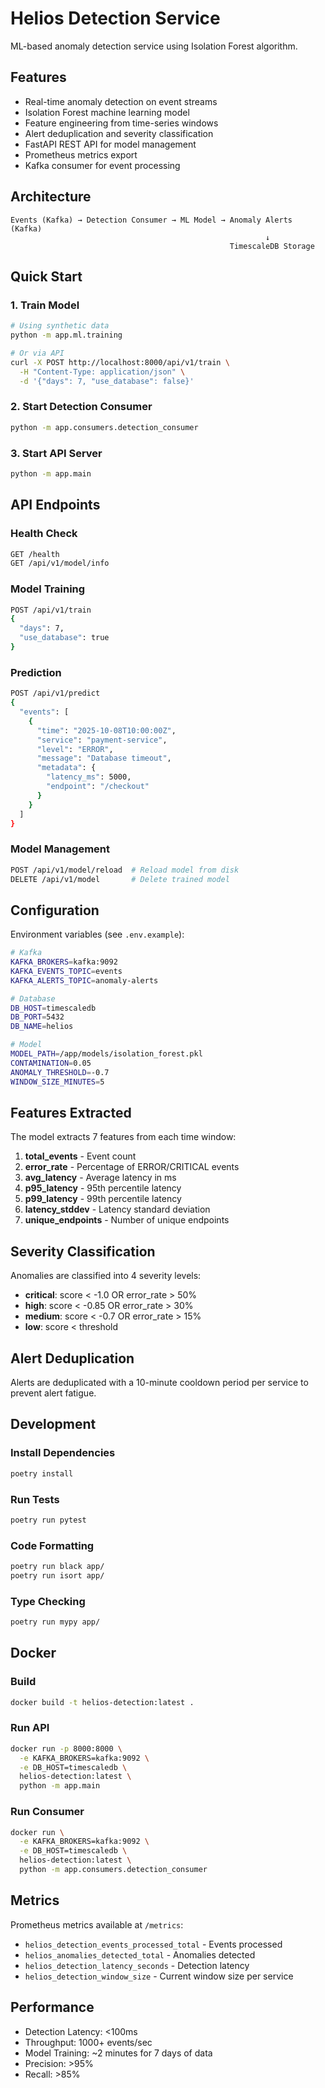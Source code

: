 # Helios Detection Service

ML-based anomaly detection service using Isolation Forest algorithm.

## Features

- Real-time anomaly detection on event streams
- Isolation Forest machine learning model
- Feature engineering from time-series windows
- Alert deduplication and severity classification
- FastAPI REST API for model management
- Prometheus metrics export
- Kafka consumer for event processing

## Architecture

```
Events (Kafka) → Detection Consumer → ML Model → Anomaly Alerts (Kafka)
                                                         ↓
                                                 TimescaleDB Storage
```

## Quick Start

### 1. Train Model

```bash
# Using synthetic data
python -m app.ml.training

# Or via API
curl -X POST http://localhost:8000/api/v1/train \
  -H "Content-Type: application/json" \
  -d '{"days": 7, "use_database": false}'
```

### 2. Start Detection Consumer

```bash
python -m app.consumers.detection_consumer
```

### 3. Start API Server

```bash
python -m app.main
```

## API Endpoints

### Health Check
```bash
GET /health
GET /api/v1/model/info
```

### Model Training
```bash
POST /api/v1/train
{
  "days": 7,
  "use_database": true
}
```

### Prediction
```bash
POST /api/v1/predict
{
  "events": [
    {
      "time": "2025-10-08T10:00:00Z",
      "service": "payment-service",
      "level": "ERROR",
      "message": "Database timeout",
      "metadata": {
        "latency_ms": 5000,
        "endpoint": "/checkout"
      }
    }
  ]
}
```

### Model Management
```bash
POST /api/v1/model/reload  # Reload model from disk
DELETE /api/v1/model       # Delete trained model
```

## Configuration

Environment variables (see `.env.example`):

```bash
# Kafka
KAFKA_BROKERS=kafka:9092
KAFKA_EVENTS_TOPIC=events
KAFKA_ALERTS_TOPIC=anomaly-alerts

# Database
DB_HOST=timescaledb
DB_PORT=5432
DB_NAME=helios

# Model
MODEL_PATH=/app/models/isolation_forest.pkl
CONTAMINATION=0.05
ANOMALY_THRESHOLD=-0.7
WINDOW_SIZE_MINUTES=5
```

## Features Extracted

The model extracts 7 features from each time window:

1. **total_events** - Event count
2. **error_rate** - Percentage of ERROR/CRITICAL events
3. **avg_latency** - Average latency in ms
4. **p95_latency** - 95th percentile latency
5. **p99_latency** - 99th percentile latency
6. **latency_stddev** - Latency standard deviation
7. **unique_endpoints** - Number of unique endpoints

## Severity Classification

Anomalies are classified into 4 severity levels:

- **critical**: score < -1.0 OR error_rate > 50%
- **high**: score < -0.85 OR error_rate > 30%
- **medium**: score < -0.7 OR error_rate > 15%
- **low**: score < threshold

## Alert Deduplication

Alerts are deduplicated with a 10-minute cooldown period per service to prevent alert fatigue.

## Development

### Install Dependencies

```bash
poetry install
```

### Run Tests

```bash
poetry run pytest
```

### Code Formatting

```bash
poetry run black app/
poetry run isort app/
```

### Type Checking

```bash
poetry run mypy app/
```

## Docker

### Build

```bash
docker build -t helios-detection:latest .
```

### Run API

```bash
docker run -p 8000:8000 \
  -e KAFKA_BROKERS=kafka:9092 \
  -e DB_HOST=timescaledb \
  helios-detection:latest \
  python -m app.main
```

### Run Consumer

```bash
docker run \
  -e KAFKA_BROKERS=kafka:9092 \
  -e DB_HOST=timescaledb \
  helios-detection:latest \
  python -m app.consumers.detection_consumer
```

## Metrics

Prometheus metrics available at `/metrics`:

- `helios_detection_events_processed_total` - Events processed
- `helios_anomalies_detected_total` - Anomalies detected
- `helios_detection_latency_seconds` - Detection latency
- `helios_detection_window_size` - Current window size per service

## Performance

- Detection Latency: <100ms
- Throughput: 1000+ events/sec
- Model Training: ~2 minutes for 7 days of data
- Precision: >95%
- Recall: >85%
